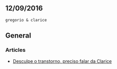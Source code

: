 12/09/2016
----------

`gregorio & clarice`

## General

### Articles

- [Desculpe o transtorno, preciso falar da Clarice](http://m.folha.uol.com.br/colunas/gregorioduvivier/2016/09/1812342-desculpe-o-transtorno-preciso-falar-da-clarice.shtml)
